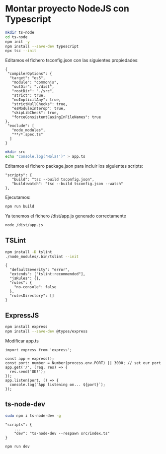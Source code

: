 # Montar proyecto NodeJS con Typescript

```sh
mkdir ts-node
cd ts-node
npm init -y
npm install --save-dev typescript
npx tsc --init
```

Editamos el fichero tsconfig.json con las siguientes propiedades:

```
{
 "compilerOptions": {
  "target": "es5",
   "module": "commonjs",
   "outDir": "./dist",
   "rootDir": "./src",
   "strict": true,
   "noImplicitAny": true,
   "strictNullChecks": true,
   "esModuleInterop": true,
   "skipLibCheck": true,
   "forceConsistentCasingInFileNames": true
},
 "exclude": [
   "node_modules",
   "**/*.spec.ts"
  ]
}
```

```sh
mkdir src
echo "console.log('Hola!')" > app.ts
```

Editamos el fichero package.json para incluir los siguientes scripts:

```
"scripts": {
   "build": "tsc --build tsconfig.json",
   "build:watch": "tsc --build tsconfig.json --watch"
},
```

Ejecutamos:

```sh
npm run build
```

Ya tenemos el fichero /dist/app.js generado correctamente

```sh
node /dist/app.js
```


## TSLint
```sh
npm install -D tslint
./node_modules/.bin/tslint --init
```
```
{
  "defaultSeverity": "error",
  "extends": ["tslint:recommended"],
  "jsRules": {},
  "rules": {
    "no-console": false
  },
  "rulesDirectory": []
}
```

## ExpressJS
```sh
npm install express
npm install --save-dev @types/express
```

Modificar app.ts

```
import express from 'express';

const app = express();
const port: number = Number(process.env.PORT) || 3000; // set our port
app.get('/', (req, res) => {
  res.send('OK!');
});
app.listen(port, () => {
  console.log(`App listening on... ${port}`);
});
```


## ts-node-dev
```sh
sudo npm i ts-node-dev -g
```

```
"scripts": {
    ...
    "dev": "ts-node-dev --respawn src/index.ts"
}
```

```sh
npm run dev
```